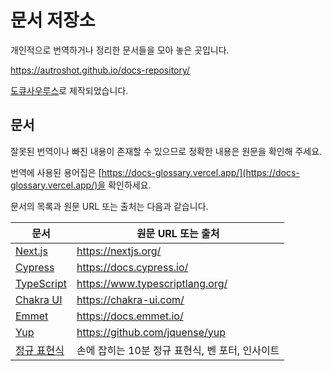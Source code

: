 # 문서 저장소

개인적으로 번역하거나 정리한 문서들을 모아 놓은 곳입니다.

https://autroshot.github.io/docs-repository/

[도큐사우루스](https://docusaurus.io/)로 제작되었습니다.

## 문서

잘못된 번역이나 빠진 내용이 존재할 수 있으므로 정확한 내용은 원문을 확인해 주세요.

번역에 사용된 용어집은 [https://docs-glossary.vercel.app/](https://docs-glossary.vercel.app/)을 확인하세요.

문서의 목록과 원문 URL 또는 출처는 다음과 같습니다.

| 문서                                                         | 원문 URL 또는 출처                              |
| ------------------------------------------------------------ | ----------------------------------------------- |
| [Next.js](https://autroshot.github.io/docs-repository/docs/next-js) | https://nextjs.org/                             |
| [Cypress](https://autroshot.github.io/docs-repository/docs/cypress) | https://docs.cypress.io/                        |
| [TypeScript](https://autroshot.github.io/docs-repository/docs/typescript) | https://www.typescriptlang.org/                 |
| [Chakra UI](https://autroshot.github.io/docs-repository/docs/miscellaneous/chakra-ui) | https://chakra-ui.com/                          |
| [Emmet](https://autroshot.github.io/docs-repository/docs/miscellaneous/emmet) | https://docs.emmet.io/                          |
| [Yup](https://autroshot.github.io/docs-repository/docs/miscellaneous/yup) | https://github.com/jquense/yup                  |
| [정규 표현식](https://autroshot.github.io/docs-repository/docs/miscellaneous/regular-expression) | 손에 잡히는 10분 정규 표현식, 벤 포터, 인사이트 |